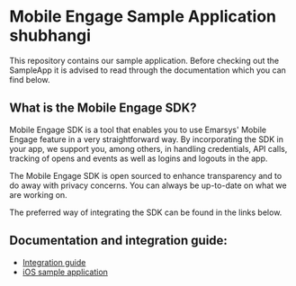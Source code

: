 # Mobile Engage Sample Application shubhangi

This repository contains our sample application. Before checking out the SampleApp it is advised to read through the documentation which you can find below.

## What is the Mobile Engage SDK?

Mobile Engage SDK is a tool that enables you to use Emarsys' Mobile Engage feature in a very straightforward way. By incorporating the SDK in your app, we support you, among others, in handling credentials, API calls, tracking of opens and events as well as logins and logouts in the app.

The Mobile Engage SDK is open sourced to enhance transparency and to do away with privacy concerns. You can always be up-to-date on what we are working on.

The preferred way of integrating the SDK can be found in the links below.

## Documentation and integration guide:
* [Integration guide](https://help.emarsys.com/hc/en-us/articles/115002410625)
* [iOS sample application](https://github.com/emartech/ios-mobile-engage-sample-app)

